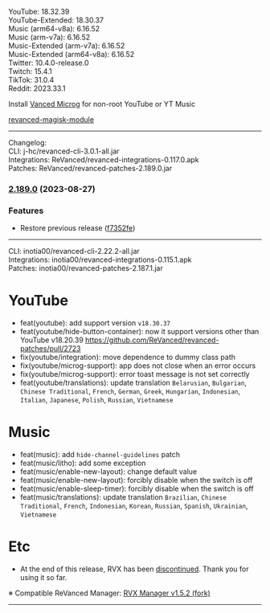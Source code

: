 YouTube: 18.32.39  
YouTube-Extended: 18.30.37  
Music (arm64-v8a): 6.16.52  
Music (arm-v7a): 6.16.52  
Music-Extended (arm-v7a): 6.16.52  
Music-Extended (arm64-v8a): 6.16.52  
Twitter: 10.4.0-release.0  
Twitch: 15.4.1  
TikTok: 31.0.4  
Reddit: 2023.33.1  

Install [Vanced Microg](https://github.com/TeamVanced/VancedMicroG/releases) for non-root YouTube or YT Music  

[revanced-magisk-module](https://github.com/j-hc/revanced-magisk-module)  

---
Changelog:  
CLI: j-hc/revanced-cli-3.0.1-all.jar  
Integrations: ReVanced/revanced-integrations-0.117.0.apk  
Patches: ReVanced/revanced-patches-2.189.0.jar  

### [2.189.0](https://github.com/ReVanced/revanced-patches/compare/v2.188.1...v2.189.0) (2023-08-27)
### Features
* Restore previous release ([f7352fe](https://github.com/ReVanced/revanced-patches/commit/f7352feb6e9604162b52072d74310b9e3067bc69))

---
CLI: inotia00/revanced-cli-2.22.2-all.jar  
Integrations: inotia00/revanced-integrations-0.115.1.apk  
Patches: inotia00/revanced-patches-2.187.1.jar  

YouTube
==
- feat(youtube): add support version `v18.30.37`
- feat(youtube/hide-button-container): now it support versions other than YouTube v18.20.39 https://github.com/ReVanced/revanced-patches/pull/2723
- fix(youtube/integration): move dependence to dummy class path
- fix(youtube/microg-support): app does not close when an error occurs
- fix(youtube/microg-support): error toast message is not set correctly
- feat(youtube/translations): update translation
`Belarusian`, `Bulgarian`, `Chinese Traditional`, `French`, `German`, `Greek`, `Hungarian`, `Indonesian`, `Italian`, `Japanese`, `Polish`, `Russian`, `Vietnamese`


Music
==
- feat(music): add `hide-channel-guidelines` patch
- feat(music/litho): add some exception
- feat(music/enable-new-layout): change default value
- feat(music/enable-new-layout): forcibly disable when the switch is off
- feat(music/enable-sleep-timer): forcibly disable when the switch is off
- feat(music/translations): update translation
`Brazilian`, `Chinese Traditional`, `French`, `Indonesian`, `Korean`, `Russian`, `Spanish`, `Ukrainian`, `Vietnamese`


Etc
==
- At the end of this release, RVX has been [discontinued](https://github.com/inotia00/revanced-documentation/wiki/Announcement). Thank you for using it so far.


※ Compatible ReVanced Manager: [RVX Manager v1.5.2 (fork)](https://github.com/inotia00/revanced-manager/releases/tag/v1.5.2)

---  
